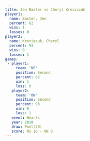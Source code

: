 ```yaml
---
title: Jen Baxter vs Cheryl Kreviazuk
player1:                 
  name: Baxter, Jen      
  percent: 82            
  wins: 1                
  losses: 0              
player2:                 
  name: Kreviazuk, Cheryl
  percent: 93            
  wins: 0                
  losses: 1              
games:
 - player1:          
     team: 'NS'      
     position: Second
     percent: 82     
     win: 1          
     loss: 0         
   player2:          
     team: 'ON'      
     position: Second
     percent: 93     
     win: 0          
     loss: 1         
   event: Hearts      
   year: 2018         
   draw: Pool(20)     
   score: NS 10 - ON 8
---
```

